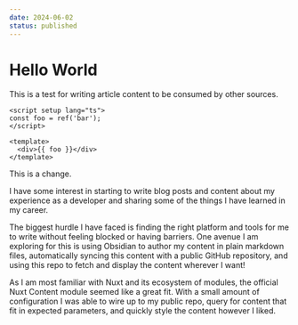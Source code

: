```yaml
---
date: 2024-06-02
status: published
---
```

# Hello World

This is a test for writing article content to be consumed by other sources.

```vue
<script setup lang="ts">
const foo = ref('bar');
</script>

<template>
  <div>{{ foo }}</div>
</template>
```

This is a change.

I have some interest in starting to write blog posts and content about my experience as a developer and sharing some of the things I have learned in my career.

The biggest hurdle I have faced is finding the right platform and tools for me to write without feeling blocked or having barriers. One avenue I am exploring for this is using Obsidian to author my content in plain markdown files, automatically syncing this content with a public GitHub repository, and using this repo to fetch and display the content wherever I want!

As I am most familiar with Nuxt and its ecosystem of modules, the official Nuxt Content module seemed like a great fit. With a small amount of configuration I was able to wire up to my public repo, query for content that fit in expected parameters, and quickly style the content however I liked.